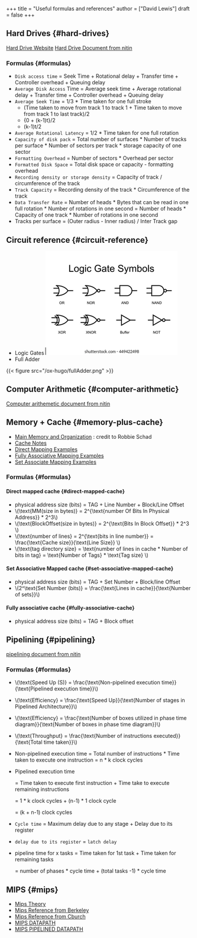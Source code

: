 +++
title = "Useful formulas and references"
author = ["David Lewis"]
draft = false
+++

## Hard Drives {#hard-drives}

[Hard Drive Website](https://www.gatevidyalay.com/magnetic-disk-secondary-memory-coa/)
[Hard Drive Document from nitin](/ox-hugo/MagneticDisk.pdf)


### Formulas {#formulas}

-   `Disk access time` = Seek Time + Rotational delay + Transfer time + Controller overhead + Queuing delay
-   `Average Disk Access` Time = Average seek time + Average rotational delay + Transfer time + Controller overhead + Queuing delay
-   `Average Seek Time` = 1/3 \* Time taken for one full stroke
    -   (Time taken to move from track 1 to track 1 + Time taken to move from track 1 to last track)/2
    -   {0 + (k-1)t}/2
    -   (k-1)t/2
-   `Average Rotational Latency` = 1/2 \* Time taken for one full rotation
-   `Capacity of disk pack` = Total number of surfaces \* Number of tracks per surface \* Number of sectors per track \* storage capacity of one sector
-   `Formatting Overhead` = Number of sectors \* Overhead per sector
-   `Formatted Disk Space` = Total disk space or capacity - formatting overhead
-   `Recording density or storage density` = Capacity of track / circumference of the track
-   `Track Capacity` = Recording density of the track \* Circumference of the track
-   `Data Transfer Rate` = Number of heads \* Bytes that can be read in one full rotation \* Number of rotations in one second = Number of heads \* Capacity of one track \* Number of rotations in one second
-   Tracks per surface = (Outer radius - Inner radius) / Inter Track gap


## Circuit reference {#circuit-reference}

-   Logic Gates
    ![](/ox-hugo/logicGates.png)
-   Full Adder

{{< figure src="/ox-hugo/fullAdder.png" >}}


## Computer Arithmetic {#computer-arithmetic}

[Computer arithemetic document from nitin](</ox-hugo/Computer Arithemtic.pdf>)


## Memory + Cache {#memory-plus-cache}

-   [Main Memory and Organization](https://upscfever.com/upsc-fever/en/gatecse/en-gatecse-chp166.html#:~:text=Memory%20Connection%20to%20CPU,through%20its%20chip%20select%20inputs.&text=When%2001%2C%20the%20second%20RAM,is%20selected%2C%20and%20so%20on) : credit to Robbie Schad
-   [Cache Notes](/ox-hugo/notes_cache.pdf)
-   [Direct Mapping Examples](</ox-hugo/Direct Mapping Examples.pdf>)
-   [Fully Associative Mapping Examples](</ox-hugo/Fully Associative Mapping Examples.pdf>)
-   [Set Associate Mapping Examples](</ox-hugo/Set Associative Mapping Examples.pdf>)


### Formulas {#formulas}


#### Direct mapped cache {#direct-mapped-cache}

-   physical address size (bits) = TAG + Line Number + Block/Line Offset
-   \\(\text{MM(size in bytes)} = 2^{\text{number Of Bits In Physical Address}} \* 2^3\\)
-   \\(\text{BlockOffset(size in bytes)} = 2^{\text{Bits In Block Offset}} \* 2^3 \\)
-   \\(\text{number of lines} = 2^{\text{bits in line number}} = \frac{\text{Cache size}}{\text{Line Size}} \\)
-   \\(\text{tag directory size} = \text{number of lines in cache \* Number of bits in tag} = \text{Number of Tags} \* \text{Tag size} \\)


#### Set Associative Mapped cache {#set-associative-mapped-cache}

-   physical address size (bits) = TAG + Set Number + Block/line Offset
-   \\(2^\text{Set Number (bits)} = \frac{\text{Lines in cache}}{\text{Number of sets}}\\)


#### Fully associative cache {#fully-associative-cache}

-   physical address size (bits) = TAG + Block offset


## Pipelining {#pipelining}

[pipelining document from nitin](</ox-hugo/Pipelining in Computer Architecture.pdf>)


### Formulas {#formulas}

-   \\(\text{Speed Up (S)} = \frac{\text{Non-pipelined execution time}}{\text{Pipelined execution time}}\\)
-   \\(\text{Efficiency} = \frac{\text{Speed Up}}{\text{Number of stages in Pipelined Architecture}}\\)
-   \\(\text{Efficiency} = \frac{\text{Number of boxes utilized in phase time diagram}}{\text{Number of boxes in phase time diagram}}\\)
-   \\(\text{Throughput} = \frac{\text{Number of instructions executed}}{\text{Total time taken}}\\)
-   Non-pipelined execution time = Total number of instructions \* Time taken to execute one instruction = n \* k clock cycles
-   Pipelined execution time

    = Time taken to execute first instruction + Time take to execute remaining instructions

    = 1 \* k clock cycles + (n-1) \* 1 clock cycle

    = (k + n-1) clock cycles
-   `Cycle time` = Maximum delay due to any stage + Delay due to its register
-   `delay due to its register` = `latch delay`
-   pipeline time for x tasks = Time taken for 1st task + Time taken for remaining tasks

    = number of phases \* cycle time + (total tasks -1) \* cycle time


## MIPS {#mips}

-   [Mips Theory](/ox-hugo/MIPS-Theory.pdf)
-   [Mips Reference from Berkeley](https://inst.eecs.berkeley.edu/~cs61c/resources/MIPS%5Fhelp.html)
-   [Mips Reference from Cburch](http://www.cburch.com/cs/330/reading/mips-ref.pdf)
-   [MIPS DATAPATH](/ox-hugo/mips-datapath.png)
-   [MIPS PIPELINED DATAPATH](/ox-hugo/mips-datapath-pipelined.png)
